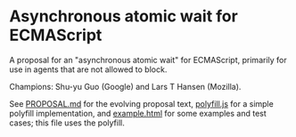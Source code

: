 # Asynchronous atomic wait for ECMAScript

A proposal for an "asynchronous atomic wait" for ECMAScript, primarily
for use in agents that are not allowed to block.

Champions: Shu-yu Guo (Google) and Lars T Hansen (Mozilla).

See [PROPOSAL.md](PROPOSAL.md) for the evolving proposal text,
[polyfill.js](polyfill.js) for a simple polyfill implementation, and
[example.html](example.html) for some examples and test cases; this
file uses the polyfill.
